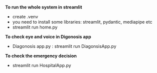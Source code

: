 **To run the whole system in streamlit**
- create .venv 
- you need to install some libraries: streamlit, pydantic, mediapipe etc
- streamlit run home.py

**To check eye and voice in Digonosis app**
- Diagonosis app.py :   streamlit run DiagonsisApp.py

**To check the emergency decision**
- streamlit run HospitalApp.py
